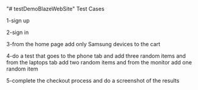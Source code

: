 "# testDemoBlazeWebSite" 
Test Cases

1-sign up 

2-sign in 

3-from the home page add only Samsung devices to the cart 

4-do a test that goes to the phone tab and add three random items and from the laptops tab add two random items and from the monitor add one random item 

5-complete the checkout process and do a screenshot of the results
